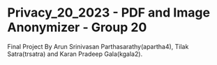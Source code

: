 # Privacy_20_2023 - PDF and Image Anonymizer - Group 20

Final Project By Arun Srinivasan Parthasarathy(apartha4), Tilak Satra(trsatra) and Karan Pradeep Gala(kgala2).
